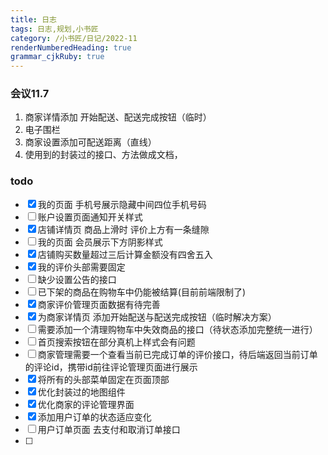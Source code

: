 ```yaml
---
title: 日志
tags: 日志,规划,小书匠
category: /小书匠/日记/2022-11
renderNumberedHeading: true
grammar_cjkRuby: true
---
```

### 会议11.7
 1. 商家详情添加 开始配送、配送完成按钮（临时）
 2. 电子围栏
 3. 商家设置添加可配送距离（直线）
 4. 使用到的封装过的接口、方法做成文档，
 ### todo
- [x]  我的页面 手机号展示隐藏中间四位手机号码
- [ ]  账户设置页面通知开关样式
- [x]  店铺详情页 商品上滑时 评价上方有一条缝隙
- [ ]  我的页面 会员展示下方阴影样式
- [x]  店铺购买数量超过三后计算金额没有四舍五入
- [x]  我的评价头部需要固定
- [ ]  缺少设置公告的接口
- [ ]  已下架的商品在购物车中仍能被结算(目前前端限制了)
- [x]  商家评价管理页面数据有待完善
- [x]  为商家详情页 添加开始配送与配送完成按钮（临时解决方案）
- [ ]  需要添加一个清理购物车中失效商品的接口（待状态添加完整统一进行）
- [ ]  首页搜索按钮在部分真机上样式会有问题
- [ ]  商家管理需要一个查看当前已完成订单的评价接口，待后端返回当前订单的评论id，携带id前往评论管理页面进行展示
- [x] 将所有的头部菜单固定在页面顶部
- [x]  优化封装过的地图组件
- [x] 优化商家的评论管理界面
- [x] 添加用户订单的状态适应变化
- [ ] 用户订单页面 去支付和取消订单接口
- [ ] 